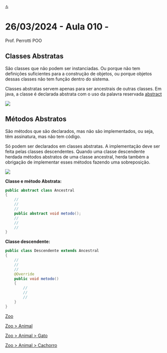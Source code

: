 [🔝](../README.md)

# 26/03/2024 - Aula 010 -

Prof. Perrotti
POO

## Classes Abstratas

São classes que não podem ser instanciadas. Ou porque não tem definições suficientes para a construção de objetos, ou porque objetos dessas classes não tem função dentro do sistema.

Classes abstratas servem apenas para ser ancestrais de outras classes. Em java, a classe é declarada abstrata com o uso da palavra reservada <u>abstract</u>

![](D:\Documents\code\fatec-americana\jogos-digitais\2024\1o-semestre\programacao-orientada-a-objetos\Aula010\DiagramaClassAbstract.svg)

## Métodos Abstratos

São métodos que são declarados, mas não são implementados, ou seja, têm assinatura, mas não tem código.

Só podem ser declarados em classes abstratas. A implementação deve ser feita pelas classes descendentes. Quando uma classe descendente herdada métodos abstratos de uma classe ancestral, herda também a obrigação de implementar esses métodos fazendo uma sobreposição.

![](D:\Documents\code\fatec-americana\jogos-digitais\2024\1o-semestre\programacao-orientada-a-objetos\Aula010\DiagramaMethodAbstract.svg)

**Classe e método Abstrata:**

```java
public abstract class Ancestral
{
    //
    //
    //
    public abstract void metodo();
    //
    //
    //
}
```

**Classe descendente:**

```java
public class Descendente extends Ancestral
{
    //
    //
    //
    @Override
    public void metodo()
    {
        //
        //
        //
    }
}
```

[Zoo](Zoo\src\zoo\Zoo.java)

[Zoo > Animal](Zoo\src\zoo\Animal.java)

[Zoo > Animal > Gato](Zoo\src\zoo\Gato.java)

[Zoo > Animal > Cachorro](Zoo\src\zoo\Cachorro.java)
